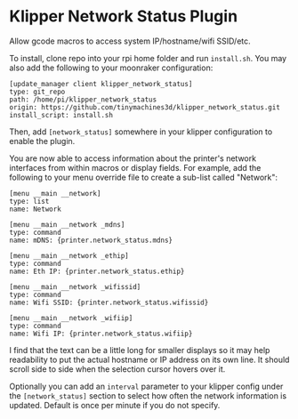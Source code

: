 Klipper Network Status Plugin
=============================

Allow gcode macros to access system IP/hostname/wifi SSID/etc.

To install, clone repo into your rpi home folder and run `install.sh`. You may
also add the following to your moonraker configuration:

```
[update_manager client klipper_network_status]
type: git_repo
path: /home/pi/klipper_network_status
origin: https://github.com/tinymachines3d/klipper_network_status.git
install_script: install.sh
```

Then, add `[network_status]` somewhere in your klipper configuration to enable
the plugin.

You are now able to access information about the printer's network interfaces
from within macros or display fields. For example, add the following to your
menu override file to create a sub-list called "Network":

```
[menu __main __network]
type: list
name: Network

[menu __main __network _mdns]
type: command
name: mDNS: {printer.network_status.mdns}

[menu __main __network _ethip]
type: command
name: Eth IP: {printer.network_status.ethip}

[menu __main __network _wifissid]
type: command
name: Wifi SSID: {printer.network_status.wifissid}

[menu __main __network _wifiip]
type: command
name: Wifi IP: {printer.network_status.wifiip}
```

I find that the text can be a little long for smaller displays so it may help
readability to put the actual hostname or IP address on its own line. It should
scroll side to side when the selection cursor hovers over it.

Optionally you can add an `interval` parameter to your klipper config under the `[network_status]` section to select how often the network information is updated. Default is once per minute if you do not specify.
